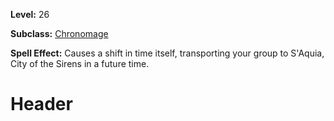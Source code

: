 <!-- TITLE: Spell: Time Shift: S'Aquia -->
<!-- SUBTITLE:  -->

**Level:** 26

**Subclass:** [Chronomage](chronomage)

**Spell Effect:** Causes a shift in time itself, transporting your group to S'Aquia, City of the Sirens in a future time.

# Header